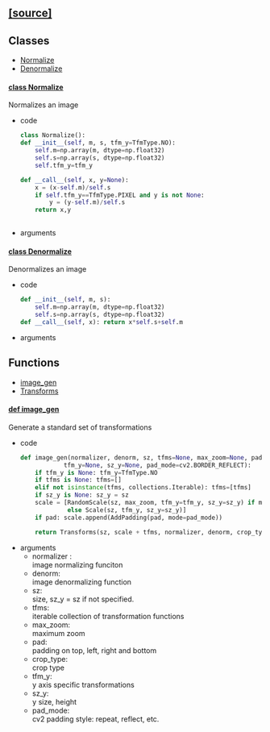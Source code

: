 ## [\[source\]](../fastai/transforms.js)

## Classes

* <a href="normalize">Normalize</a>
* <a href="normalize">Denormalize</a>

#### <a href="#normalize">class Normalize</a>
Normalizes an image
  * code
    ```python
    class Normalize():
    def __init__(self, m, s, tfm_y=TfmType.NO):
        self.m=np.array(m, dtype=np.float32)
        self.s=np.array(s, dtype=np.float32)
        self.tfm_y=tfm_y

    def __call__(self, x, y=None):
        x = (x-self.m)/self.s
        if self.tfm_y==TfmType.PIXEL and y is not None:
            y = (y-self.m)/self.s
        return x,y
        
    ```
  * arguments
  
#### <a href="#denormalize">class Denormalize</a>

Denormalizes an image
  * code
    ```python
    def __init__(self, m, s):
        self.m=np.array(m, dtype=np.float32)
        self.s=np.array(s, dtype=np.float32)
    def __call__(self, x): return x*self.s+self.m
    ```
  * arguments


## Functions

* <a href="image_gen">image_gen</a>
* <a href="Transforms">Transforms</a>

#### <a href="#image_gen">def image_gen</a>

Generate a standard set of transformations

  * code
    ```python
    def image_gen(normalizer, denorm, sz, tfms=None, max_zoom=None, pad=0, crop_type=None,
                tfm_y=None, sz_y=None, pad_mode=cv2.BORDER_REFLECT):
        if tfm_y is None: tfm_y=TfmType.NO
        if tfms is None: tfms=[]
        elif not isinstance(tfms, collections.Iterable): tfms=[tfms]
        if sz_y is None: sz_y = sz
        scale = [RandomScale(sz, max_zoom, tfm_y=tfm_y, sz_y=sz_y) if max_zoom is not None
                 else Scale(sz, tfm_y, sz_y=sz_y)]
        if pad: scale.append(AddPadding(pad, mode=pad_mode))

        return Transforms(sz, scale + tfms, normalizer, denorm, crop_type, tfm_y=tfm_y, sz_y=sz_y)
     ```
  * arguments
    * normalizer :  
      image normalizing funciton
    * denorm:  
       image denormalizing function
    * sz:  
      size, sz_y = sz if not specified.  
    * tfms:  
      iterable collection of transformation functions
    * max_zoom:  
      maximum zoom
    * pad:  
      padding on top, left, right and bottom
    * crop_type:  
      crop type
    * tfm_y:  
      y axis specific transformations
    * sz_y:  
      y size, height
    * pad_mode:  
      cv2 padding style: repeat, reflect, etc. 

